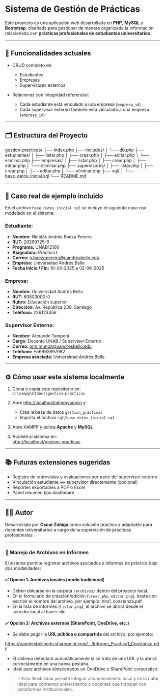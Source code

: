 # Sistema de Gestión de Prácticas

Este proyecto es una aplicación web desarrollada en **PHP**, **MySQL** y **Bootstrap**, diseñada para gestionar de manera organizada la información relacionada con **prácticas profesionales de estudiantes universitarios**.

---

## 🧩 Funcionalidades actuales

- CRUD completo de:
  - Estudiantes
  - Empresas
  - Supervisores externos

- Relaciones con integridad referencial:
  - Cada estudiante está vinculado a una empresa (`empresa_id`)
  - Cada supervisor externo también está vinculado a una empresa (`empresa_id`)

---

## 🗂️ Estructura del Proyecto

gestion-practicas/
├── index.php
├── includes/
│ └── db.php
├── estudiantes/
│ ├── listar.php
│ ├── crear.php
│ ├── editar.php
│ └── eliminar.php
├── empresas/
│ ├── listar.php
│ ├── crear.php
│ ├── editar.php
│ └── eliminar.php
├── supervisores/
│ ├── listar.php
│ ├── crear.php
│ ├── editar.php
│ └── eliminar.php
├── sql/
│ └── base_datos_inicial.sql
└── README.md


---

## 🧪 Caso real de ejemplo incluido

En el archivo `base_datos_inicial.sql` se incluye el siguiente caso real modelado en el sistema:

### Estudiante:
- **Nombre:** Nicolás Andrés Baeza Pereira
- **RUT:** 20269725-9
- **Programa:** UNAB12100
- **Asignatura:** Práctica I
- **Correo:** n.baezapereira@uandresbello.edu
- **Empresa:** Universidad Andrés Bello
- **Fecha Inicio / Fin:** 10-03-2025 a 02-06-2025

### Empresa:
- **Nombre:** Universidad Andrés Bello
- **RUT:** 60803000-0
- **Rubro:** Educación superior
- **Dirección:** Av. República 239, Santiago
- **Teléfono:** 226123456

### Supervisor Externo:
- **Nombre:** Armando Tamponi
- **Cargo:** Docente UNAB / Supervisor Externo
- **Correo:** arm.munoz@uandresbello.edu
- **Teléfono:** +56993997982
- **Empresa asociada:** Universidad Andrés Bello

---

## ⚙️ Cómo usar este sistema localmente

1. Clona o copia este repositorio en:  
   `C:\xampp\htdocs\gestion-practicas`

2. Abre [http://localhost/phpmyadmin](http://localhost/phpmyadmin) y:
   - Crea la base de datos `gestion_practicas`
   - Importa el archivo `sql/base_datos_inicial.sql`

3. Abre XAMPP y activa **Apache** y **MySQL**

4. Accede al sistema en:  
   [http://localhost/gestion-practicas](http://localhost/gestion-practicas)

---

## 📚 Futuras extensiones sugeridas

- Registro de entrevistas y evaluaciones por parte del supervisor externo
- Vinculación estudiante ↔ supervisor directamente (opcional)
- Reportes exportables a PDF o Excel
- Panel resumen tipo dashboard

---

## 👨‍🏫 Autor

Desarrollado por **Oscar Zúñiga** como solución práctica y adaptable para docentes universitarios a cargo de la supervisión de prácticas profesionales.

---

### 📎 Manejo de Archivos en Informes

El sistema permite registrar archivos asociados a informes de práctica bajo dos modalidades:

#### ✅ Opción 1: Archivos locales (modo tradicional)
- Deben ubicarse en la carpeta `/archivos/` dentro del proyecto local.
- En el formulario de creación/edición (`crear.php`, `editar.php`), basta con escribir el nombre del archivo, por ejemplo:
hito1_constanza.pdf
- En la lista de informes (`listar.php`), el archivo se abrirá desde el servidor local al hacer clic.

#### ✅ Opción 2: Archivos externos (SharePoint, OneDrive, etc.)
- Se debe pegar la **URL pública o compartida** del archivo, por ejemplo:

https://uandresbelloedu.sharepoint.com/.../Informe_Practica1_Constanza.pdf

- El sistema detectará automáticamente si se trata de una URL y la abrirá correctamente en una nueva pestaña.
- Ideal para archivos almacenados en OneDrive o SharePoint corporativo.

> 💡 Esta flexibilidad permite integrar almacenamiento local y en la nube, ideal para contextos universitarios o docentes que trabajan con plataformas institucionales.
